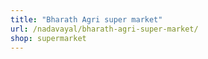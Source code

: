```yaml
---
title: "Bharath Agri super market"
url: /nadavayal/bharath-agri-super-market/
shop: supermarket
---
```

